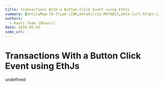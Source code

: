 ```yaml
---
title: Transactions With a Button Click Event using EthJs
summary: {entityMap-{0-{type-LINK,mutability-MUTABLE,data-{url-https-//metamask.io/,data-href-https-//metamask.io/,rel-nofollow noopener,target-_blank},1-{type-LINK,mutability-MUTABLE,data-{url-https-//github.com/ethjs,data-href-https-//github.com/ethjs,rel-nofollow noopener,target-_blank},2-{type-LINK,mutability-MUTABLE,data-{url-https-//github.com/MetaMask/faq/blob/master/DEVELOPERS.md,data-href-https-//github.com/MetaMask/faq/blob/master/DEVELOPERS.md,rel-nofollow noopener,target-_blank},3-{type-LINK,
authors:
  - Kauri Team (@kauri)
date: 2018-05-03
some_url: 
---
```


# Transactions With a Button Click Event using EthJs

undefined